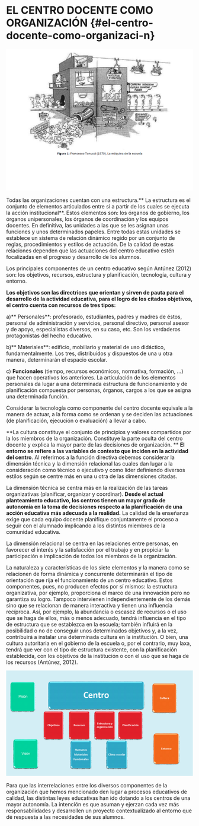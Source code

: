 # EL CENTRO DOCENTE COMO ORGANIZACIÓN {#el-centro-docente-como-organizaci-n}

![Figura 1: Francesco Tonucci (1970) La máquina de la escuela.](/images/image4.png)



Todas las organizaciones cuentan con una estructura.** La estructura es el conjunto de elementos articulados entre sí a partir de los cuales se ejecuta la acción institucional**. Estos elementos son: los órganos de gobierno, los órganos unipersonales, los órganos de coordinación y los equipos docentes. En definitiva, las unidades a las que se les asignan unas funciones y unos determinados papeles. Entre todas estas unidades se establece un sistema de relación dinámico regido por un conjunto de reglas, procedimientos y estilos de actuación. De la calidad de estas relaciones dependen que las actuaciones del centro educativo estén focalizadas en el progreso y desarrollo de los alumnos.

Los principales componentes de un centro educativo  según Antúnez (2012) son: los objetivos, recursos, estructura y planificación, tecnología, cultura y entorno.

**Los objetivos son las directrices que orientan y sirven de pauta para el desarrollo de la actividad educativa, para el logro de los citados objetivos, el centro cuenta con recursos de tres tipos:**

a)** Personales**: profesorado, estudiantes, padres y madres de éstos, personal de administración y servicios, personal directivo, personal asesor y de apoyo, especialistas diversos, en su caso, etc. Son los verdaderos  protagonistas del hecho educativo.

 b)** Materiales**: edificio, mobiliario y material de uso didáctico, fundamentalmente. Los tres, distribuidos y dispuestos de una u otra manera, determinarán el espacio escolar.

c) **Funcionales** (tiempo, recursos económicos, normativa, formación, …) que hacen operativos los anteriores. La articulación de los elementos personales da lugar a una determinada estructura de funcionamiento y de planificación compuesta por personas, órganos, cargos a los que se asigna una determinada función.

Considerar la tecnología como componente del centro docente equivale a la manera de actuar, a la forma como se ordenan y se deciden las actuaciones (de planificación, ejecución o evaluación) a llevar a cabo.

**La cultura constituye el conjunto de principios y valores compartidos por la los miembros de la organización. Constituye la parte oculta del centro docente y explica la mayor parte de las decisiones de organización.
**
**El entorno se refiere a las variables de contexto que inciden en la actividad del centro**. Al referirnos a la función directiva debemos considerar la dimensión técnica y la dimensión relacional las cuales dan lugar a la consideración como técnico o ejecutivo y como líder definiendo diversos estilos según se centre más en una u otra de las dimensiones citadas.

La dimensión técnica se centra más en la realización de las tareas organizativas (planificar, organizar y coordinar). **Desde el actual planteamiento educativo, los centros tienen un mayor grado de autonomía en la toma de decisiones respecto a la planificación de una acción educativa más adecuada a la realidad.** La calidad de la enseñanza exige que cada equipo docente planifique conjuntamente el proceso a seguir con el alumnado implicando a los distintos miembros de la comunidad educativa.

La dimensión relacional se centra en las relaciones entre personas, en favorecer el interés y la satisfacción por el trabajo y en propiciar la participación e implicación de todos los miembros de la organización.

La naturaleza y características de los siete elementos y la manera como se relacionen de forma dinámica y concurrente determinarán el tipo de orientación que rija el funcionamiento de un centro educativo. Estos componentes, pues, no producen efectos por sí mismos: la estructura organizativa, por ejemplo, proporciona el marco de una innovación pero no garantiza su logro. Tampoco intervienen independientemente de los demás sino que se relacionan de manera interactiva y tienen una influencia recíproca. Así, por ejemplo, la abundancia o escasez de recursos o el uso que se haga de ellos, más o menos adecuado, tendrá influencia en el tipo de estructura que se establezca en la escuela; también influirá en la posibilidad o no de conseguir unos determinados objetivos y, a la vez, contribuirá a instalar una determinada cultura en la institución. O bien, una cultura autoritaria en el gobierno de la escuela o, por el contrario, muy laxa, tendrá que ver con el tipo de estructura existente, con la planificación establecida, con los objetivos de la institución o con el uso que se haga de los recursos (Antúnez, 2012).

![Figura 2: Elaborado a partir de Antúnez (2012)](/images/image1.png)


Para que las interrelaciones entre los diversos componentes de la organización que hemos mencionado den lugar a procesos educativos de calidad, las distintas leyes educativas han ido dotando a los centros de una mayor autonomía. La intención es que asuman y ejerzan cada vez más responsabilidades y desarrollen un proyecto contextualizado al entorno que dé respuesta a las necesidades de sus alumnos.